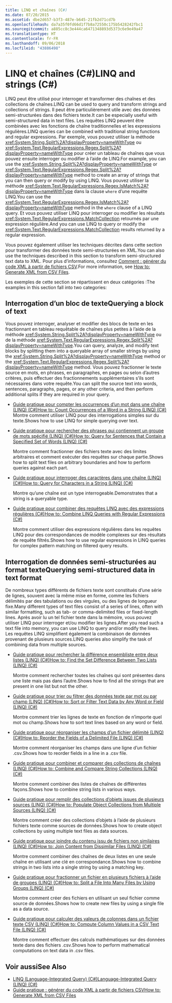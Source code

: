 ```yaml
---
title: LINQ et chaînes (C#)
ms.date: 07/20/2015
ms.assetid: dbe2d657-b3f3-487e-b645-21fb2d71cd7b
ms.openlocfilehash: da7a35f0fd66d1f7b8a72550c175b5428242fbc1
ms.sourcegitcommit: a885cc8c3e444ca6471348893d5373c6e9e49a47
ms.translationtype: HT
ms.contentlocale: fr-FR
ms.lasthandoff: 09/06/2018
ms.locfileid: "43886498"
---
```

# <a name="linq-and-strings-c"></a><span data-ttu-id="ed10e-102">LINQ et chaînes (C#)</span><span class="sxs-lookup"><span data-stu-id="ed10e-102">LINQ and strings (C#)</span></span>

<span data-ttu-id="ed10e-103">LINQ peut être utilisé pour interroger et transformer des chaînes et des collections de chaînes.</span><span class="sxs-lookup"><span data-stu-id="ed10e-103">LINQ can be used to query and transform strings and collections of strings.</span></span> <span data-ttu-id="ed10e-104">Il peut être particulièrement utile avec des données semi-structurées dans des fichiers texte.</span><span class="sxs-lookup"><span data-stu-id="ed10e-104">It can be especially useful with semi-structured data in text files.</span></span> <span data-ttu-id="ed10e-105">Les requêtes LINQ peuvent être combinées avec les fonctions de chaîne traditionnelles et les expressions régulières.</span><span class="sxs-lookup"><span data-stu-id="ed10e-105">LINQ queries can be combined with traditional string functions and regular expressions.</span></span> <span data-ttu-id="ed10e-106">Par exemple, vous pouvez utiliser la méthode <xref:System.String.Split%2A?displayProperty=nameWithType> ou <xref:System.Text.RegularExpressions.Regex.Split%2A?displayProperty=nameWithType> pour créer un tableau de chaînes que vous pouvez ensuite interroger ou modifier à l’aide de LINQ.</span><span class="sxs-lookup"><span data-stu-id="ed10e-106">For example, you can use the <xref:System.String.Split%2A?displayProperty=nameWithType> or <xref:System.Text.RegularExpressions.Regex.Split%2A?displayProperty=nameWithType> method to create an array of strings that you can then query or modify by using LINQ.</span></span> <span data-ttu-id="ed10e-107">Vous pouvez utiliser la méthode <xref:System.Text.RegularExpressions.Regex.IsMatch%2A?displayProperty=nameWithType> dans la clause `where` d’une requête LINQ.</span><span class="sxs-lookup"><span data-stu-id="ed10e-107">You can use the <xref:System.Text.RegularExpressions.Regex.IsMatch%2A?displayProperty=nameWithType> method in the `where` clause of a LINQ query.</span></span> <span data-ttu-id="ed10e-108">Et vous pouvez utiliser LINQ pour interroger ou modifier les résultats <xref:System.Text.RegularExpressions.MatchCollection> retournés par une expression régulière.</span><span class="sxs-lookup"><span data-stu-id="ed10e-108">And you can use LINQ to query or modify the <xref:System.Text.RegularExpressions.MatchCollection> results returned by a regular expression.</span></span>

<span data-ttu-id="ed10e-109">Vous pouvez également utiliser les techniques décrites dans cette section pour transformer des données texte semi-structurées en XML.</span><span class="sxs-lookup"><span data-stu-id="ed10e-109">You can also use the techniques described in this section to transform semi-structured text data to XML.</span></span> <span data-ttu-id="ed10e-110">Pour plus d’informations, consultez [Comment : générer du code XML à partir de fichiers CSV](how-to-generate-xml-from-csv-files.md).</span><span class="sxs-lookup"><span data-stu-id="ed10e-110">For more information, see [How to: Generate XML from CSV Files](how-to-generate-xml-from-csv-files.md).</span></span>

<span data-ttu-id="ed10e-111">Les exemples de cette section se répartissent en deux catégories :</span><span class="sxs-lookup"><span data-stu-id="ed10e-111">The examples in this section fall into two categories:</span></span>

## <a name="querying-a-block-of-text"></a><span data-ttu-id="ed10e-112">Interrogation d’un bloc de texte</span><span class="sxs-lookup"><span data-stu-id="ed10e-112">Querying a block of text</span></span>

<span data-ttu-id="ed10e-113">Vous pouvez interroger, analyser et modifier des blocs de texte en les fractionnant en tableau requêtable de chaînes plus petites à l’aide de la méthode <xref:System.String.Split%2A?displayProperty=nameWithType> ou de la méthode <xref:System.Text.RegularExpressions.Regex.Split%2A?displayProperty=nameWithType>.</span><span class="sxs-lookup"><span data-stu-id="ed10e-113">You can query, analyze, and modify text blocks by splitting them into a queryable array of smaller strings by using the <xref:System.String.Split%2A?displayProperty=nameWithType> method or the <xref:System.Text.RegularExpressions.Regex.Split%2A?displayProperty=nameWithType> method.</span></span> <span data-ttu-id="ed10e-114">Vous pouvez fractionner le texte source en mots, en phrases, en paragraphes, en pages ou selon d’autres critères, puis effectuer des fractionnements supplémentaires s’ils sont nécessaires dans votre requête.</span><span class="sxs-lookup"><span data-stu-id="ed10e-114">You can split the source text into words, sentences, paragraphs, pages, or any other criteria, and then perform additional splits if they are required in your query.</span></span>

- [<span data-ttu-id="ed10e-115">Guide pratique pour compter les occurrences d’un mot dans une chaîne (LINQ) (C#)</span><span class="sxs-lookup"><span data-stu-id="ed10e-115">How to: Count Occurrences of a Word in a String (LINQ) (C#)</span></span>](how-to-count-occurrences-of-a-word-in-a-string-linq.md)  
  <span data-ttu-id="ed10e-116">Montre comment utiliser LINQ pour des interrogations simples sur du texte.</span><span class="sxs-lookup"><span data-stu-id="ed10e-116">Shows how to use LINQ for simple querying over text.</span></span>

- [<span data-ttu-id="ed10e-117">Guide pratique pour rechercher des phrases qui contiennent un groupe de mots spécifié (LINQ) (C#)</span><span class="sxs-lookup"><span data-stu-id="ed10e-117">How to: Query for Sentences that Contain a Specified Set of Words (LINQ) (C#)</span></span>](how-to-query-for-sentences-that-contain-a-specified-set-of-words-linq.md)

  <span data-ttu-id="ed10e-118">Montre comment fractionner des fichiers texte avec des limites arbitraires et comment exécuter des requêtes sur chaque partie.</span><span class="sxs-lookup"><span data-stu-id="ed10e-118">Shows how to split text files on arbitrary boundaries and how to perform queries against each part.</span></span>

- [<span data-ttu-id="ed10e-119">Guide pratique pour interroger des caractères dans une chaîne (LINQ) (C#)</span><span class="sxs-lookup"><span data-stu-id="ed10e-119">How to: Query for Characters in a String (LINQ) (C#)</span></span>](how-to-query-for-characters-in-a-string-linq.md)

  <span data-ttu-id="ed10e-120">Montre qu’une chaîne est un type interrogeable.</span><span class="sxs-lookup"><span data-stu-id="ed10e-120">Demonstrates that a string is a queryable type.</span></span>

- [<span data-ttu-id="ed10e-121">Guide pratique pour combiner des requêtes LINQ avec des expressions régulières (C#)</span><span class="sxs-lookup"><span data-stu-id="ed10e-121">How to: Combine LINQ Queries with Regular Expressions (C#)</span></span>](how-to-combine-linq-queries-with-regular-expressions.md)

  <span data-ttu-id="ed10e-122">Montre comment utiliser des expressions régulières dans les requêtes LINQ pour des correspondances de modèle complexes sur des résultats de requête filtrés.</span><span class="sxs-lookup"><span data-stu-id="ed10e-122">Shows how to use regular expressions in LINQ queries for complex pattern matching on filtered query results.</span></span>

## <a name="querying-semi-structured-data-in-text-format"></a><span data-ttu-id="ed10e-123">Interrogation de données semi-structurées au format texte</span><span class="sxs-lookup"><span data-stu-id="ed10e-123">Querying semi-structured data in text format</span></span>

<span data-ttu-id="ed10e-124">De nombreux types différents de fichiers texte sont constitués d’une série de lignes, souvent avec la même mise en forme, comme les fichiers délimités par des tabulations ou des virgules, ou des lignes de longueur fixe.</span><span class="sxs-lookup"><span data-stu-id="ed10e-124">Many different types of text files consist of a series of lines, often with similar formatting, such as tab- or comma-delimited files or fixed-length lines.</span></span> <span data-ttu-id="ed10e-125">Après avoir lu un tel fichier texte dans la mémoire, vous pouvez utiliser LINQ pour interroger et/ou modifier les lignes.</span><span class="sxs-lookup"><span data-stu-id="ed10e-125">After you read such a text file into memory, you can use LINQ to query and/or modify the lines.</span></span> <span data-ttu-id="ed10e-126">Les requêtes LINQ simplifient également la combinaison de données provenant de plusieurs sources.</span><span class="sxs-lookup"><span data-stu-id="ed10e-126">LINQ queries also simplify the task of combining data from multiple sources.</span></span>

- [<span data-ttu-id="ed10e-127">Guide pratique pour rechercher la différence ensembliste entre deux listes (LINQ) (C#)</span><span class="sxs-lookup"><span data-stu-id="ed10e-127">How to: Find the Set Difference Between Two Lists (LINQ) (C#)</span></span>](how-to-find-the-set-difference-between-two-lists-linq.md)

  <span data-ttu-id="ed10e-128">Montre comment rechercher toutes les chaînes qui sont présentes dans une liste mais pas dans l’autre.</span><span class="sxs-lookup"><span data-stu-id="ed10e-128">Shows how to find all the strings that are present in one list but not the other.</span></span>

- [<span data-ttu-id="ed10e-129">Guide pratique pour trier ou filtrer des données texte par mot ou par champ (LINQ) (C#)</span><span class="sxs-lookup"><span data-stu-id="ed10e-129">How to: Sort or Filter Text Data by Any Word or Field (LINQ) (C#)</span></span>](how-to-sort-or-filter-text-data-by-any-word-or-field-linq.md)

  <span data-ttu-id="ed10e-130">Montre comment trier les lignes de texte en fonction de n’importe quel mot ou champ.</span><span class="sxs-lookup"><span data-stu-id="ed10e-130">Shows how to sort text lines based on any word or field.</span></span>

- [<span data-ttu-id="ed10e-131">Guide pratique pour réorganiser les champs d’un fichier délimité (LINQ) (C#)</span><span class="sxs-lookup"><span data-stu-id="ed10e-131">How to: Reorder the Fields of a Delimited File (LINQ) (C#)</span></span>](how-to-reorder-the-fields-of-a-delimited-file-linq.md)

  <span data-ttu-id="ed10e-132">Montre comment réorganiser les champs dans une ligne d’un fichier .csv.</span><span class="sxs-lookup"><span data-stu-id="ed10e-132">Shows how to reorder fields in a line in a .csv file.</span></span>

- [<span data-ttu-id="ed10e-133">Guide pratique pour combiner et comparer des collections de chaînes (LINQ) (C#)</span><span class="sxs-lookup"><span data-stu-id="ed10e-133">How to: Combine and Compare String Collections (LINQ) (C#)</span></span>](how-to-combine-and-compare-string-collections-linq.md)

  <span data-ttu-id="ed10e-134">Montre comment combiner des listes de chaînes de différentes façons.</span><span class="sxs-lookup"><span data-stu-id="ed10e-134">Shows how to combine string lists in various ways.</span></span>

- [<span data-ttu-id="ed10e-135">Guide pratique pour remplir des collections d’objets issues de plusieurs sources (LINQ) (C#)</span><span class="sxs-lookup"><span data-stu-id="ed10e-135">How to: Populate Object Collections from Multiple Sources (LINQ) (C#)</span></span>](how-to-populate-object-collections-from-multiple-sources-linq.md)

  <span data-ttu-id="ed10e-136">Montre comment créer des collections d’objets à l’aide de plusieurs fichiers texte comme sources de données.</span><span class="sxs-lookup"><span data-stu-id="ed10e-136">Shows how to create object collections by using multiple text files as data sources.</span></span>

- [<span data-ttu-id="ed10e-137">Guide pratique pour joindre du contenu issu de fichiers non similaires (LINQ) (C#)</span><span class="sxs-lookup"><span data-stu-id="ed10e-137">How to: Join Content from Dissimilar Files (LINQ) (C#)</span></span>](how-to-join-content-from-dissimilar-files-linq.md)
  
  <span data-ttu-id="ed10e-138">Montre comment combiner des chaînes de deux listes en une seule chaîne en utilisant une clé en correspondance.</span><span class="sxs-lookup"><span data-stu-id="ed10e-138">Shows how to combine strings in two lists into a single string by using a matching key.</span></span>

- [<span data-ttu-id="ed10e-139">Guide pratique pour fractionner un fichier en plusieurs fichiers à l’aide de groupes (LINQ) (C#)</span><span class="sxs-lookup"><span data-stu-id="ed10e-139">How to: Split a File Into Many Files by Using Groups (LINQ) (C#)</span></span>](how-to-split-a-file-into-many-files-by-using-groups-linq.md)
  
  <span data-ttu-id="ed10e-140">Montre comment créer des fichiers en utilisant un seul fichier comme source de données.</span><span class="sxs-lookup"><span data-stu-id="ed10e-140">Shows how to create new files by using a single file as a data source.</span></span>

- [<span data-ttu-id="ed10e-141">Guide pratique pour calculer des valeurs de colonnes dans un fichier texte CSV (LINQ) (C#)</span><span class="sxs-lookup"><span data-stu-id="ed10e-141">How to: Compute Column Values in a CSV Text File (LINQ) (C#)</span></span>](how-to-compute-column-values-in-a-csv-text-file-linq.md)
  
  <span data-ttu-id="ed10e-142">Montre comment effectuer des calculs mathématiques sur des données texte dans des fichiers .csv.</span><span class="sxs-lookup"><span data-stu-id="ed10e-142">Shows how to perform mathematical computations on text data in .csv files.</span></span>

## <a name="see-also"></a><span data-ttu-id="ed10e-143">Voir aussi</span><span class="sxs-lookup"><span data-stu-id="ed10e-143">See Also</span></span>

- [<span data-ttu-id="ed10e-144">LINQ (Language-Integrated Query) (C#)</span><span class="sxs-lookup"><span data-stu-id="ed10e-144">Language-Integrated Query (LINQ) (C#)</span></span>](index.md)
- [<span data-ttu-id="ed10e-145">Guide pratique : générer du code XML à partir de fichiers CSV</span><span class="sxs-lookup"><span data-stu-id="ed10e-145">How to: Generate XML from CSV Files</span></span>](how-to-generate-xml-from-csv-files.md)
